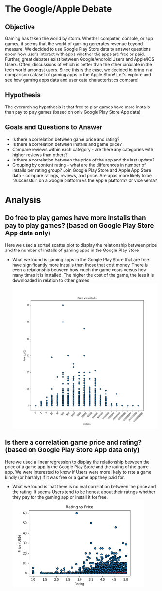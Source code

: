 # The Google/Apple Debate

## Objective
Gaming has taken the world by storm. Whether computer, console, or app games, it seems that the world of gaming generates revenue beyond measure. We decided to use Google Play 
Store data to answer questions about how users interact with apps whether the apps are free or paid.
Further, great debates exist between Google/Android Users and Apple/iOS Users. Often, discussions of which is better than the other circulate in the tech world amongst users. 
Since this is the case, we decided to bring in a comparison dataset of gaming apps in the Apple Store! Let's explore and see how gaming apps data and user data characteristics
compare!

## Hypothesis
The overarching hypothesis is that free to play games have more installs than pay to play games (based on only Google Play Store App data)

## Goals and Questions to Answer

- Is there a correlation between game price and rating?
- Is there a correlation between installs and game price?
- Compare reviews within each category - are there any categories with higher reviews than others?
- Is there a correlation between the price of the app and the last update?
- Grouping by content rating - what are the differences in number of installs per rating group?
Join Google Play Store and Apple App Store data - compare ratings, reviews, and price. Are apps more likely to be “successful” on a Google platform vs the Apple platform? 
Or vice versa? 

# Analysis 
## Do free to play games have more installs than pay to play games? (based on Google Play Store App data only)
Here we used a sorted scatter plot to display the relationship between price and the number of installs of gaming apps in the Google Play Store
 - What we found is gaming apps in the Google Play Store that are free have significantly more installs than those that cost money. There is even a relationship between how much
 the game costs versus how many times it is installed. The higher the cost of the game, the less it is downloaded in relation to other games
![Price vs Installs](https://github.com/britchin/project_one/blob/main/Resources/Price%20vs%20Installs_Scatter.png)

## Is there a correlation game price and rating? (based on Google Play Store App data only)
Here we used a linear regression to display the relationship between the price of a game app in the Google Play Store and the rating of the game app. We were interested to know 
if Users were more likely to rate a game kindly (or harshly) if it was free or a game app they paid for.
 - What we found is that there is no real correlation between the price and the rating. It seems Users tend to be honest about their ratings whether they pay for the gaming app or
 install it for free.
 ![Price vs Installs](https://github.com/britchin/project_one/blob/main/Resources/Price%20vs%20Rating_Linregress.png)
